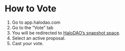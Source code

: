 # How to Vote



1. Go to app.halodao.com
2. Go to the “Vote” tab
3. You will be redirected to [HaloDAO’s snapshot space](https://snapshot.org/#/halodao.eth).
4. Select an active proposal.
5. Cast your vote.

